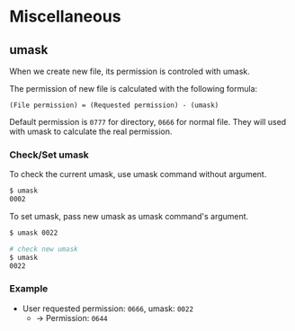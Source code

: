 # Miscellaneous

## umask
When we create new file, its permission is controled with umask.

The permission of new file is calculated with the following formula:
```
(File permission) = (Requested permission) - (umask)
```

Default permission is `0777` for directory, `0666` for normal file.
They will used with umask to calculate the real permission.

### Check/Set umask
To check the current umask, use umask command without argument.
```sh
$ umask
0002
```

To set umask, pass new umask as umask command's argument.
```sh
$ umask 0022

# check new umask
$ umask
0022
```

### Example
* User requested permission: `0666`, umask: `0022`
    - -> Permission: `0644`

